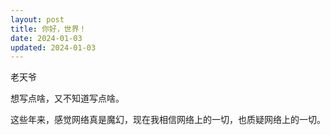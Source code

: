 ```yaml
---
layout: post
title: 你好，世界！
date: 2024-01-03
updated: 2024-01-03
---
```


老天爷

<!-- more -->

想写点啥，又不知道写点啥。

这些年来，感觉网络真是魔幻，现在我相信网络上的一切，也质疑网络上的一切。
